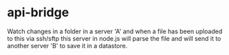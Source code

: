 # api-bridge
Watch changes in a folder in a server 'A' and when a file has been uploaded to this via ssh/sftp this server in node.js will parse the file and will send it to another server 'B' to save it in a datastore.
